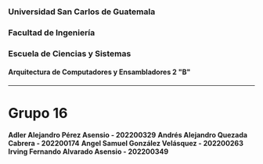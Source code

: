 ### Universidad San Carlos de Guatemala
### Facultad de Ingeniería
### Escuela de Ciencias y Sistemas
#### Arquitectura de Computadores y Ensambladores 2 "B"

---

# Grupo 16

**Adler Alejandro Pérez Asensio    - 202200329**
**Andrés Alejandro Quezada Cabrera - 202200174**
**Angel Samuel González Velásquez  - 202200263**
**Irving Fernando Alvarado Asensio - 202200349**